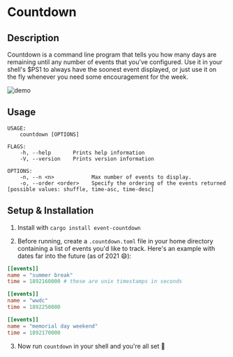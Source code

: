 # Countdown

## Description

Countdown is a command line program that tells you how many days are
remaining until any number of events that you've configured. Use it in your
shell's $PS1 to always have the soonest event displayed, or just use it on the
fly whenever you need some encouragement for the week.

![demo](https://user-images.githubusercontent.com/5622404/118373813-932a0780-b56d-11eb-9388-d58adc65b8a6.gif)


## Usage

```text
USAGE:
    countdown [OPTIONS]

FLAGS:
    -h, --help       Prints help information
    -V, --version    Prints version information

OPTIONS:
    -n, --n <n>            Max number of events to display.
    -o, --order <order>    Specify the ordering of the events returned [possible values: shuffle, time-asc, time-desc]
```

## Setup & Installation

1. Install with `cargo install event-countdown`

2. Before running, create a `.countdown.toml` file in your home directory containing a list of events you'd like to track. Here's an example with dates far into the future (as of 2021 😄):

  ```toml
  [[events]]
  name = "summer break"
  time = 1892160000 # these are unix timestamps in seconds

  [[events]]
  name = "wwdc"
  time = 1892250000

  [[events]]
  name = "memorial day weekend"
  time = 1892170000
  ```

3. Now run `countdown` in your shell and you're all set 🎉
